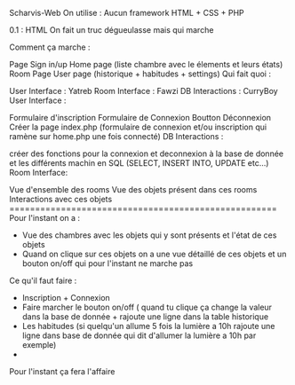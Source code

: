 Scharvis-Web
On utilise : Aucun framework HTML + CSS + PHP

0.1 : HTML On fait un truc dégueulasse mais qui marche

Comment ça marche :

Page Sign in/up
Home page (liste chambre avec le élements et leurs états)
Room Page
User page (historique + habitudes + settings)
Qui fait quoi :

User Interface : Yatreb
Room Interface : Fawzi
DB Interactions : CurryBoy
User Interface :

Formulaire d'inscription
Formulaire de Connexion
Boutton Déconnexion
Créer la page index.php (formulaire de connexion et/ou inscription qui ramène sur home.php une fois connecté)
DB Interactions :

créer des fonctions pour la connexion et deconnexion à la base de donnée et les différents machin en SQL (SELECT, INSERT INTO, UPDATE etc...)
Room Interface:

Vue d'ensemble des rooms
Vue des objets présent dans ces rooms
Interactions avec ces objets
                                  ====================================================
Pour l'instant on a : 
  - Vue des chambres avec les objets qui y sont présents et l'état de ces objets
  - Quand on clique sur ces objets on a une vue détaillé de ces objets et un bouton on/off qui pour l'instant ne marche pas

Ce qu'il faut faire : 
  - Inscription + Connexion
  - Faire marcher le bouton on/off ( quand tu clique ça change la valeur dans la base de donnée + rajoute une ligne dans la table historique
  - Les habitudes (si quelqu'un allume 5 fois la lumière a 10h rajoute une ligne dans base de donnée qui dit d'allumer la lumière a 10h par exemple)
  - 
  Pour l'instant ça fera l'affaire
